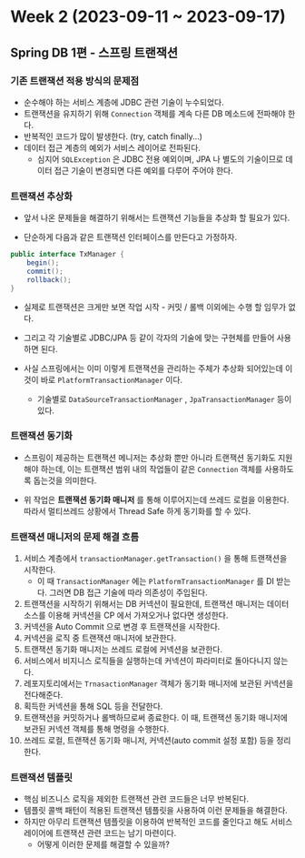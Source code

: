 # Week 2 (2023-09-11 ~ 2023-09-17)

## Spring DB 1편 - 스프링 트랜잭션

### 기존 트랜잭션 적용 방식의 문제점
- 순수해야 하는 서비스 계층에 JDBC 관련 기술이 누수되었다.
- 트랜잭션을 유지하기 위해 `Connection` 객체를 계속 다른 DB 메소드에 전파해야 한다.
- 반복적인 코드가 많이 발생한다. (try, catch finally...)
- 데이터 접근 계층의 예외가 서비스 레이어로 전파된다.
    - 심지어 `SQLException` 은 JDBC 전용 예외이며, JPA 나 별도의 기술이므로 데이터 접근 기술이 변경되면 다른 예외를 다루어 주어야 한다.

### 트랜잭션 추상화
- 앞서 나온 문제들을 해결하기 위해서는 트랜잭션 기능들을 추상화 할 필요가 있다.

- 단순하게 다음과 같은 트랜잭션 인터페이스를 만든다고 가정하자.

```java
public interface TxManager {
    begin();
    commit();
    rollback();
}
```

- 실제로 트랜잭션은 크게만 보면 작업 시작 - 커밋 / 롤백 이외에는 수행 할 임무가 없다.

- 그리고 각 기술별로 JDBC/JPA 등 같이 각자의 기술에 맞는 구현체를 만들어 사용하면 된다.

- 사실 스프링에서는 이미 이렇게 트랜잭션을 관리하는 주체가 추상화 되어있는데 이것이 바로 `PlatformTransactionManager` 이다.
    - 기술별로 `DataSourceTransactionManager` , `JpaTransactionManager` 등이 있다.

### 트랜잭션 동기화

- 스프링이 제공하는 트랜잭션 메니저는 추상화 뿐만 아니라 트랜잭션 동기화도 지원해야 하는데, 이는 트랜잭션 범위 내의 작업들이 같은 `Connection` 객체를 사용하도록 돕는것을 의미한다.

- 위 작업은 **트랜잭션 동기화 매니저** 를 통해 이루어지는데 쓰레드 로컬을 이용한다. 따라서 멀티쓰레드 상황에서 Thread Safe 하게 동기화를 할 수 있다.

### 트랜잭션 매니저의 문제 해결 흐름

1. 서비스 계층에서 `transactionManager.getTransaction()` 을 통해 트랜잭션을 시작한다.
    - 이 때 `TransactionManager` 에는 `PlatformTransactionManager` 를 DI 받는다. 그러면 DB 접근 기술에 따라 의존성이 주입된다.
2. 트랜잭션을 시작하기 위해서는 DB 커넥션이 필요한데, 트랜잭션 매니저는 데이터 소스를 이용해 커넥션을 CP 에서 가져오거나 없다면 생성한다.
3. 커넥션을 Auto Commit 으로 변경 후 트랜잭션을 시작한다.
4. 커넥션을 로직 중 트랜잭션 매니저에 보관한다.
5. 트랜잭션 동기화 매니저는 쓰레드 로컬에 커넥션을 보관한다.
6. 서비스에서 비지니스 로직들을 실행하는데 커넥션이 파라미터로 돌아다니지 않는다.
7. 레포지토리에서는 `TrnasactionManager` 객체가 동기화 매니저에 보관된 커넥션을 전다해준다.
8. 획득한 커넥션을 통해 SQL 등을 전달한다.
9. 트랜잭션을 커밋하거나 롤백하므로써 종료한다. 이 때, 트랜잭션 동기화 매니저에 보관된 커넥션 객체를 통해 명령을 수행한다.
10. 쓰레드 로컬, 트랜잭션 동기화 매니저, 커넥션(auto commit 설정 포함) 등을 정리한다.

### 트랜잭션 템플릿
- 핵심 비즈니스 로직을 제외한 트랜잭션 관련 코드들은 너무 반복된다.
- 템플릿 콜백 패턴이 적용된 트랜잭션 템플릿을 사용하여 이런 문제들을 해결한다.
- 하지만 아무리 트랜잭션 템플릿을 이용하여 반복적인 코드를 줄인다고 해도 서비스 레이어에 트랜잭션 관련 코드는 남기 마련이다.
    - 어떻게 이러한 문제를 해결할 수 있을까?